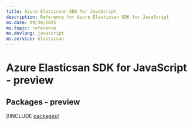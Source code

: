 ```yaml
---
title: Azure Elasticsan SDK for JavaScript
description: Reference for Azure Elasticsan SDK for JavaScript
ms.date: 09/30/2025
ms.topic: reference
ms.devlang: javascript
ms.service: elasticsan
---
```

# Azure Elasticsan SDK for JavaScript - preview
## Packages - preview
[!INCLUDE [packages](elasticsan-index.md)]